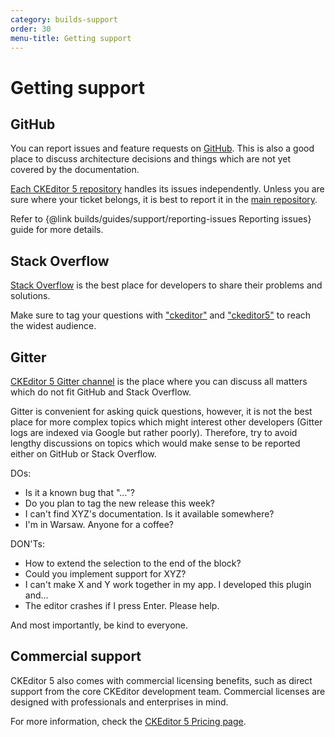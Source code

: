 ```yaml
---
category: builds-support
order: 30
menu-title: Getting support
---
```


# Getting support

## GitHub

You can report issues and feature requests on [GitHub](https://github.com/ckeditor/ckeditor5). This is also a good place to discuss architecture decisions and things which are not yet covered by the documentation.

[Each CKEditor 5 repository](https://github.com/ckeditor?utf8=%E2%9C%93&q=ckeditor5&type=&language=) handles its issues independently. Unless you are sure where your ticket belongs, it is best to report it in the [main repository](https://github.com/ckeditor/ckeditor5).

Refer to {@link builds/guides/support/reporting-issues Reporting issues} guide for more details.

## Stack Overflow

[Stack Overflow](https://stackoverflow.com) is the best place for developers to share their problems and solutions.

Make sure to tag your questions with ["ckeditor"](https://stackoverflow.com/questions/tagged/ckeditor) and ["ckeditor5"](https://stackoverflow.com/questions/tagged/ckeditor5) to reach the widest audience.

## Gitter

[CKEditor 5 Gitter channel](https://gitter.im/ckeditor/ckeditor5) is the place where you can discuss all matters which do not fit GitHub and Stack Overflow.

Gitter is convenient for asking quick questions, however, it is not the best place for more complex topics which might interest other developers (Gitter logs are indexed via Google but rather poorly). Therefore, try to avoid lengthy discussions on topics which would make sense to be reported either on GitHub or Stack Overflow.

DOs:

* Is it a known bug that "..."?
* Do you plan to tag the new release this week?
* I can't find XYZ's documentation. Is it available somewhere?
* I'm in Warsaw. Anyone for a coffee?

DON'Ts:

* How to extend the selection to the end of the block?
* Could you implement support for XYZ?
* I can't make X and Y work together in my app. I developed this plugin and...
* The editor crashes if I press Enter. Please help.

And most importantly, be kind to everyone.

## Commercial support

CKEditor 5 also comes with commercial licensing benefits, such as direct support from the core CKEditor development team. Commercial licenses are designed with professionals and enterprises in mind.

For more information, check the [CKEditor 5 Pricing page](https://ckeditor.com/ckeditor-5-builds/pricing/).
